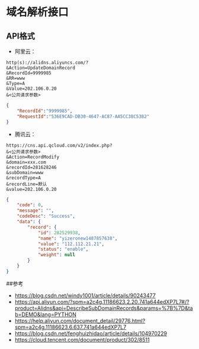 # 域名解析接口

## API格式
* 阿里云：
```
http(s)://alidns.aliyuncs.com/?
&Action=UpdateDomainRecord
&RecordId=9999985
&RR=www
&Type=A
&Value=202.106.0.20
&<公共请求参数>
```
```json
{
	"RecordId":"9999985",
	"RequestId":"536E9CAD-DB30-4647-AC87-AA5CC38C5382"
}
```

* 腾讯云：
```
https://cns.api.qcloud.com/v2/index.php?
&<公共请求参数>
&Action=RecordModify
&domain=xxx.com
&recordId=281628246
&subDomain=www
&recordType=A
&recordLine=默认
&value=202.106.0.20
```
```json
{
    "code": 0,
    "message": "",
    "codeDesc": "Success",
    "data": {
        "record": {
            "id": 282529938,
            "name": "yizeronew1487857638",
            "value": "112.112.21.21",
            "status": "enable",
            "weight": null
        }
    }
}
```
##参考
* https://blog.csdn.net/windy1001/article/details/90243477
* https://api.aliyun.com/?spm=a2c4g.11186623.2.20.741a644edXP7L7#/?product=Alidns&api=DescribeSubDomainRecords&params=%7B%7D&tab=DEMO&lang=PYTHON
* https://help.aliyun.com/document_detail/29776.html?spm=a2c4g.11186623.6.637.741a644edXP7L7
* https://blog.csdn.net/fenghuizhidao/article/details/104970229
* https://cloud.tencent.com/document/product/302/8511